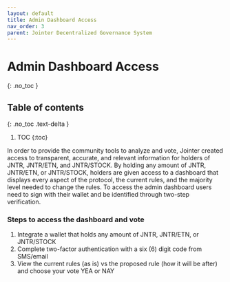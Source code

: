 ```yaml
---
layout: default
title: Admin Dashboard Access
nav_order: 3
parent: Jointer Decentralized Governance System
---
```


# Admin Dashboard Access
{: .no_toc }

## Table of contents
{: .no_toc .text-delta }

1. TOC
{:toc}

In order to provide the community tools to analyze and vote, Jointer created access to transparent, accurate, and relevant information for holders of JNTR, JNTR/ETN, and JNTR/STOCK. By holding any amount of JNTR, JNTR/ETN, or JNTR/STOCK, holders are given access to a dashboard that displays every aspect of the protocol, the current rules, and the majority level needed to change the rules. To access the admin dashboard users need to sign with their wallet and be identified through two-step verification.

### Steps to access the dashboard and vote

1. Integrate a wallet that holds any amount of JNTR, JNTR/ETN, or JNTR/STOCK
2. Complete two-factor authentication with a six (6) digit code from SMS/email
3. View the current rules (as is) vs the proposed rule (how it will be after) and choose your vote YEA or NAY